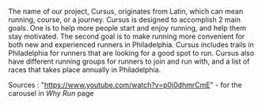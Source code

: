 The name of our project, Cursus, originates from Latin, which can mean running, course, or a journey. Cursus is designed to accomplish 2 main goals. One is to help more people start and enjoy running, and help them stay motivated. The second goal is to make running more convenient for both new and experienced runners in Philadelphia. Cursus includes trails in Philadelphia for runners that are looking for a good spot to run. Cursus also have different running groups for runners to join and run with, and a list of races that takes place annually in Philadelphia.

Sources : "https://www.youtube.com/watch?v=p0j0dhmrCmE" - for the carousel in *Why Run* page
